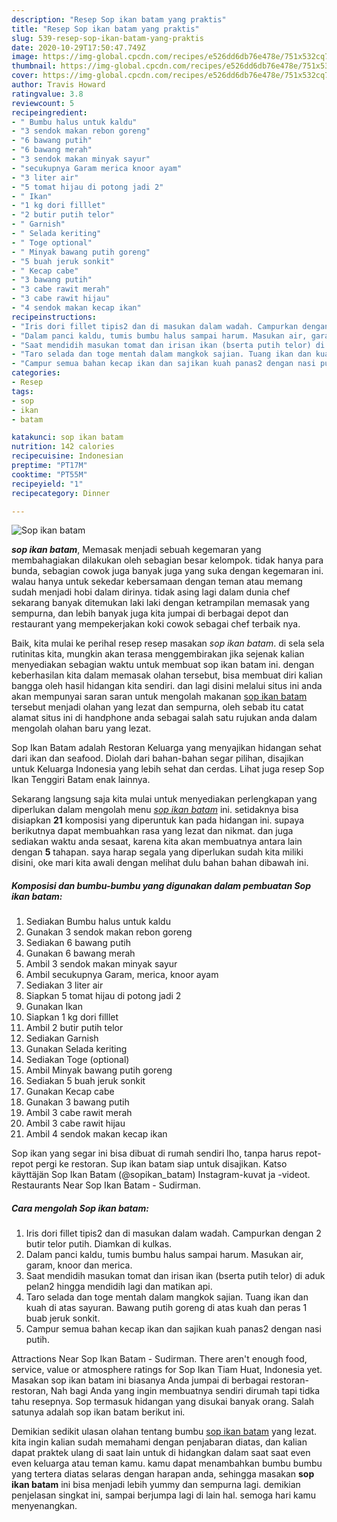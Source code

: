 ```yaml
---
description: "Resep Sop ikan batam yang praktis"
title: "Resep Sop ikan batam yang praktis"
slug: 539-resep-sop-ikan-batam-yang-praktis
date: 2020-10-29T17:50:47.749Z
image: https://img-global.cpcdn.com/recipes/e526dd6db76e478e/751x532cq70/sop-ikan-batam-foto-resep-utama.jpg
thumbnail: https://img-global.cpcdn.com/recipes/e526dd6db76e478e/751x532cq70/sop-ikan-batam-foto-resep-utama.jpg
cover: https://img-global.cpcdn.com/recipes/e526dd6db76e478e/751x532cq70/sop-ikan-batam-foto-resep-utama.jpg
author: Travis Howard
ratingvalue: 3.8
reviewcount: 5
recipeingredient:
- " Bumbu halus untuk kaldu"
- "3 sendok makan rebon goreng"
- "6 bawang putih"
- "6 bawang merah"
- "3 sendok makan minyak sayur"
- "secukupnya Garam merica knoor ayam"
- "3 liter air"
- "5 tomat hijau di potong jadi 2"
- " Ikan"
- "1 kg dori filllet"
- "2 butir putih telor"
- " Garnish"
- " Selada keriting"
- " Toge optional"
- " Minyak bawang putih goreng"
- "5 buah jeruk sonkit"
- " Kecap cabe"
- "3 bawang putih"
- "3 cabe rawit merah"
- "3 cabe rawit hijau"
- "4 sendok makan kecap ikan"
recipeinstructions:
- "Iris dori fillet tipis2 dan di masukan dalam wadah. Campurkan dengan 2 butir telor putih. Diamkan di kulkas."
- "Dalam panci kaldu, tumis bumbu halus sampai harum. Masukan air, garam, knoor dan merica."
- "Saat mendidih masukan tomat dan irisan ikan (bserta putih telor) di aduk pelan2 hingga mendidih lagi dan matikan api."
- "Taro selada dan toge mentah dalam mangkok sajian. Tuang ikan dan kuah di atas sayuran. Bawang putih goreng di atas kuah dan peras 1 buab jeruk sonkit."
- "Campur semua bahan kecap ikan dan sajikan kuah panas2 dengan nasi putih."
categories:
- Resep
tags:
- sop
- ikan
- batam

katakunci: sop ikan batam 
nutrition: 142 calories
recipecuisine: Indonesian
preptime: "PT17M"
cooktime: "PT55M"
recipeyield: "1"
recipecategory: Dinner

---
```



![Sop ikan batam](https://img-global.cpcdn.com/recipes/e526dd6db76e478e/751x532cq70/sop-ikan-batam-foto-resep-utama.jpg)

<b><i>sop ikan batam</i></b>, Memasak menjadi sebuah kegemaran yang membahagiakan dilakukan oleh sebagian besar kelompok. tidak hanya para bunda, sebagian cowok juga banyak juga yang suka dengan kegemaran ini. walau hanya untuk sekedar kebersamaan dengan teman atau memang sudah menjadi hobi dalam dirinya. tidak asing lagi dalam dunia chef sekarang banyak ditemukan laki laki dengan ketrampilan memasak yang sempurna, dan lebih banyak juga kita jumpai di berbagai depot dan restaurant yang mempekerjakan koki cowok sebagai chef terbaik nya.

Baik, kita mulai ke perihal resep resep masakan <i>sop ikan batam</i>. di sela sela rutinitas kita, mungkin akan terasa menggembirakan jika sejenak kalian menyediakan sebagian waktu untuk membuat sop ikan batam ini. dengan keberhasilan kita dalam memasak olahan tersebut, bisa membuat diri kalian bangga oleh hasil hidangan kita sendiri. dan lagi disini melalui situs ini anda akan mempunyai saran saran untuk mengolah makanan <u>sop ikan batam</u> tersebut menjadi olahan yang lezat dan sempurna, oleh sebab itu catat alamat situs ini di handphone anda sebagai salah satu rujukan anda dalam mengolah olahan baru yang lezat.

Sop Ikan Batam adalah Restoran Keluarga yang menyajikan hidangan sehat dari ikan dan seafood. Diolah dari bahan-bahan segar pilihan, disajikan untuk Keluarga Indonesia yang lebih sehat dan cerdas. Lihat juga resep Sop Ikan Tenggiri Batam enak lainnya.


Sekarang langsung saja kita mulai untuk menyediakan perlengkapan yang diperlukan dalam mengolah menu <u><i>sop ikan batam</i></u> ini. setidaknya bisa disiapkan <b>21</b> komposisi yang diperuntuk kan pada hidangan ini. supaya berikutnya dapat membuahkan rasa yang lezat dan nikmat. dan juga sediakan waktu anda sesaat, karena kita akan membuatnya antara lain dengan <b>5</b> tahapan. saya harap segala yang diperlukan sudah kita miliki disini, oke mari kita awali dengan melihat dulu bahan bahan dibawah ini.

<!--inarticleads1-->

##### Komposisi dan bumbu-bumbu yang digunakan dalam pembuatan Sop ikan batam:

1. Sediakan  Bumbu halus untuk kaldu
1. Gunakan 3 sendok makan rebon goreng
1. Sediakan 6 bawang putih
1. Gunakan 6 bawang merah
1. Ambil 3 sendok makan minyak sayur
1. Ambil secukupnya Garam, merica, knoor ayam
1. Sediakan 3 liter air
1. Siapkan 5 tomat hijau di potong jadi 2
1. Gunakan  Ikan
1. Siapkan 1 kg dori filllet
1. Ambil 2 butir putih telor
1. Sediakan  Garnish
1. Gunakan  Selada keriting
1. Sediakan  Toge (optional)
1. Ambil  Minyak bawang putih goreng
1. Sediakan 5 buah jeruk sonkit
1. Gunakan  Kecap cabe
1. Gunakan 3 bawang putih
1. Ambil 3 cabe rawit merah
1. Ambil 3 cabe rawit hijau
1. Ambil 4 sendok makan kecap ikan


Sop ikan yang segar ini bisa dibuat di rumah sendiri lho, tanpa harus repot-repot pergi ke restoran. Sup ikan batam siap untuk disajikan. Katso käyttäjän Sop Ikan Batam (@sopikan_batam) Instagram-kuvat ja -videot. Restaurants Near Sop Ikan Batam - Sudirman. 

<!--inarticleads2-->

##### Cara mengolah Sop ikan batam:

1. Iris dori fillet tipis2 dan di masukan dalam wadah. Campurkan dengan 2 butir telor putih. Diamkan di kulkas.
1. Dalam panci kaldu, tumis bumbu halus sampai harum. Masukan air, garam, knoor dan merica.
1. Saat mendidih masukan tomat dan irisan ikan (bserta putih telor) di aduk pelan2 hingga mendidih lagi dan matikan api.
1. Taro selada dan toge mentah dalam mangkok sajian. Tuang ikan dan kuah di atas sayuran. Bawang putih goreng di atas kuah dan peras 1 buab jeruk sonkit.
1. Campur semua bahan kecap ikan dan sajikan kuah panas2 dengan nasi putih.


Attractions Near Sop Ikan Batam - Sudirman. There aren&#39;t enough food, service, value or atmosphere ratings for Sop Ikan Tiam Huat, Indonesia yet. Masakan sop ikan batam ini biasanya Anda jumpai di berbagai restoran-restoran, Nah bagi Anda yang ingin membuatnya sendiri dirumah tapi tidka tahu resepnya. Sop termasuk hidangan yang disukai banyak orang. Salah satunya adalah sop ikan batam berikut ini. 

Demikian sedikit ulasan olahan tentang bumbu <u>sop ikan batam</u> yang lezat. kita ingin kalian sudah memahami dengan penjabaran diatas, dan kalian dapat praktek ulang di saat lain untuk di hidangkan dalam saat saat even even keluarga atau teman kamu. kamu dapat menambahkan bumbu bumbu yang tertera diatas selaras dengan harapan anda, sehingga masakan <b>sop ikan batam</b> ini bisa menjadi lebih yummy dan sempurna lagi. demikian penjelasan singkat ini, sampai berjumpa lagi di lain hal. semoga hari kamu menyenangkan.
